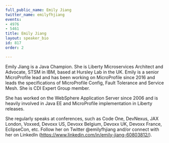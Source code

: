 ```yaml
---
full_public_name: Emily Jiang
twitter_name: emilyfhjiang
events:
- 4976
- 5461
title: Emily Jiang
layout: speaker_bio
id: 817
order: 2

---
```

Emily Jiang is a Java Champion. She is Liberty Microservices Architect and Advocate, STSM in IBM, based at Hursley Lab in the UK. Emily is a senior MicroProfile lead and has been working on MicroProfile since 2016 and leads the specifications of MicroProfile Config, Fault Tolerance and Service Mesh. She is CDI Expert Group member.

She has worked on the WebSphere Application Server since 2006 and is heavily involved in Java EE and MicroProfile implementation in Liberty releases. 

She regularly speaks at conferences, such as Code One, DevNexus, JAX London, Voxxed, Devoxx US, Devoxx Belgium, Devoxx UK, Devoxx France, EclipseCon, etc. Follow her on Twitter @emilyfhjiang and/or connect with her on LinkedIn (https://www.linkedin.com/in/emily-jiang-60803812/).
